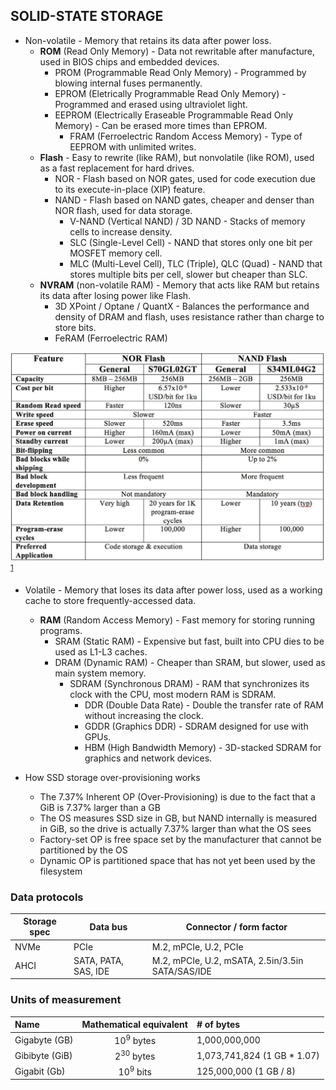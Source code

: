 
## SOLID-STATE STORAGE

- Non-volatile - Memory that retains its data after power loss.
  - **ROM** (Read Only Memory) - Data not rewritable after manufacture, used in BIOS chips and embedded devices.
    - PROM (Programmable Read Only Memory) - Programmed by blowing internal fuses permanently.
    - EPROM (Eletrically Programmable Read Only Memory) - Programmed and erased using ultraviolet light.
    - EEPROM (Electrically Eraseable Programmable Read Only Memory) - Can be erased more times than EPROM.
      - FRAM (Ferroelectric Random Access Memory) - Type of EEPROM with unlimited writes.
  - **Flash** - Easy to rewrite (like RAM), but nonvolatile (like ROM), used as a fast replacement for hard drives.
    - NOR - Flash based on NOR gates, used for code execution due to its execute-in-place (XIP) feature.
    - NAND - Flash based on NAND gates, cheaper and denser than NOR flash, used for data storage.
      - V-NAND (Vertical NAND) / 3D NAND - Stacks of memory cells to increase density.
      - SLC (Single-Level Cell) - NAND that stores only one bit per MOSFET memory cell.
      - MLC (Multi-Level Cell), TLC (Triple), QLC (Quad) - NAND that stores multiple bits per cell, slower but cheaper
        than SLC.
  - **NVRAM** (non-volatile RAM) - Memory that acts like RAM but retains its data after losing power like Flash.
    - 3D XPoint / Optane / QuantX - Balances the performance and density of DRAM and flash, uses resistance rather than
      charge to store bits.
    - FeRAM (Ferroelectric RAM)

![nand-vs-nor-flash](images/nand_vs_nor_flash.jpg) <sup>[1]</sup>

- Volatile - Memory that loses its data after power loss, used as a working cache to store frequently-accessed data.
  - **RAM** (Random Access Memory) - Fast memory for storing running programs.
    - SRAM (Static RAM) - Expensive but fast, built into CPU dies to be used as L1-L3 caches.
    - DRAM (Dynamic RAM) - Cheaper than SRAM, but slower, used as main system memory.
      - SDRAM (Synchronous DRAM) - RAM that synchronizes its clock with the CPU, most modern RAM is SDRAM.
        - DDR (Double Data Rate) - Double the transfer rate of RAM without increasing the clock.
        - GDDR (Graphics DDR) - SDRAM designed for use with GPUs.
        - HBM (High Bandwidth Memory) - 3D-stacked SDRAM for graphics and network devices.

- How SSD storage over-provisioning works
  - The 7.37% Inherent OP (Over-Provisioning) is due to the fact that a GiB is 7.37% larger than a GB
  - The OS measures SSD size in GB, but NAND internally is measured in GiB, so the drive is actually 7.37% larger than
    what the OS sees
  - Factory-set OP is free space set by the manufacturer that cannot be partitioned by the OS
  - Dynamic OP is partitioned space that has not yet been used by the filesystem

### Data protocols

| Storage spec | Data bus             | Connector / form factor                          |
|--------------|----------------------|--------------------------------------------------|
| NVMe         | PCIe                 | M.2, mPCIe, U.2, PCIe                            |
| AHCI         | SATA, PATA, SAS, IDE | M.2, mPCIe, U.2, mSATA, 2.5in/3.5in SATA/SAS/IDE |

### Units of measurement

| Name           | Mathematical equivalent | # of bytes                  |
|:---------------|:-----------------------:|:----------------------------|
| Gigabyte (GB)  | 10<sup>9</sup> bytes    | 1,000,000,000               |
| Gibibyte (GiB) | 2<sup>30</sup> bytes    | 1,073,741,824 (1 GB * 1.07) |
| Gigabit  (Gb)  | 10<sup>9</sup> bits     | 125,000,000 (1 GB / 8)      |

[1]: https://www.embedded.com/flash-101-nand-flash-vs-nor-flash/
